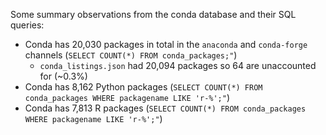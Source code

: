 Some summary observations from the conda database and their SQL queries:

- Conda has 20,030 packages in total in the `anaconda` and `conda-forge` channels (`SELECT COUNT(*) FROM conda_packages;"`)
  - `conda_listings.json` had 20,094 packages so 64 are unaccounted for (~0.3%)
- Conda has 8,162 Python packages (`SELECT COUNT(*) FROM conda_packages WHERE packagename LIKE 'r-%';"`)
- Conda has 7,813 R packages (`SELECT COUNT(*) FROM conda_packages WHERE packagename LIKE 'r-%';"`)

